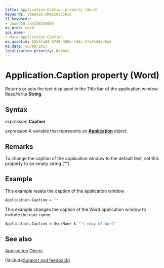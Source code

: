 ```yaml
---
title: Application.Caption property (Word)
keywords: vbawd10.chm158335056
f1_keywords:
- vbawd10.chm158335056
ms.prod: word
api_name:
- Word.Application.Caption
ms.assetid: 5554fa04-0744-400d-fd8c-2fe36d4ad9a3
ms.date: 06/08/2017
localization_priority: Normal
---
```



# Application.Caption property (Word)

Returns or sets the text displayed in the Title bar of the application window. Read/write  **String**.


## Syntax

_expression_.**Caption**

_expression_ A variable that represents an **[Application](Word.Application.md)** object. 


## Remarks

To change the caption of the application window to the default text, set this property to an empty string ("").


## Example

This example resets the caption of the application window.


```vb
Application.Caption = ""
```

This example changes the caption of the Word application window to include the user name.




```vb
Application.Caption = UserName & "'s copy of Word"
```


## See also


[Application Object](Word.Application.md)

[!include[Support and feedback](~/includes/feedback-boilerplate.md)]
